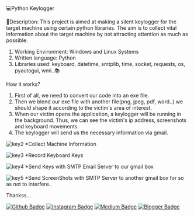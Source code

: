 💻Python Keylogger


💬Description: This project is aimed at making a silent keylogger for the target machine using certain python libraries.
The aim is to collect vital information about the target machine by not attracting attention as much as possible.

1) Working Environment: Windows and Linux Systems
2) Written language: Python
3) Libraries used: keyboard, datetime, smtplib, time, socket, requests, os, pyautogui, wmi..📚

How it works?
1) First of all, we need to convert our code into an exe file.
2) Then we blend our exe file with another file(png, jpeg, pdf, word..) we should shape it according to the victim's area of interest.
3) When our victim opens the application, a keylogger will be running in the background. Thus, we can see the victim's ip address, screenshots and keyboard movements.
4) The keylogger will send us the necessary information via gmail.
   


![key2](https://github.com/user-attachments/assets/caad8b08-a9fd-49a6-887e-1109872e7be8)
*Collect Machine Information

![key3](https://github.com/user-attachments/assets/59c0b04a-6694-4f9d-8ac1-baf4320c204a)
*Record Keyboard Keys

![key4](https://github.com/user-attachments/assets/9c35be5c-0943-46c3-91f9-2bd8e749a717)
*Send Keys with SMTP Email Server to our gmail box

![key5](https://github.com/user-attachments/assets/804f9779-38dc-44fb-8608-1f25eda99559)
*Send ScreenShots with SMTP Server to another gmail box for so as not to interfere..

Thankss...

[![Github Badge](https://img.shields.io/badge/-Github-000?style=quare&labelColor=000&logo=Github&logoColor=white&link=link)](https://github.com/kaniwalat/) 
[![Instagram Badge](https://img.shields.io/badge/-Instagram-C13584?style=flat-quare&labelColor=C13584&logo=instagram&logoColor=white&link=link)](https://www.instagram.com/kaniwalat?igsh=MXNxb2c5dDhqNjAyZg==)
[![Medium Badge](https://img.shields.io/badge/-Medium-757575?style=flat-quare&labelColor=757575&logo=Medium&logoColor=white&link=link)](link) 
[![Blogger Badge](https://img.shields.io/badge/-Blogger-FF9800?style=flat-quare&labelColor=FF9800&logo=Blogger&logoColor=white&link=link)](link)
